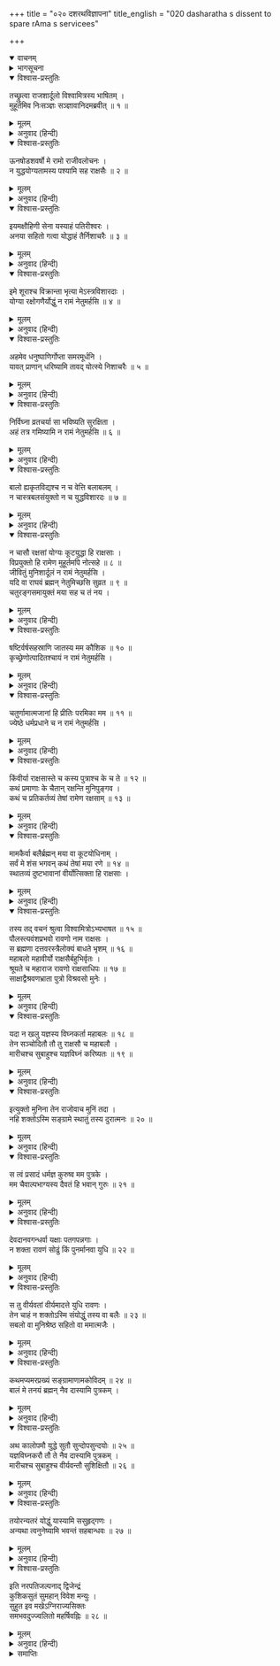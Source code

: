 +++
title = "०२० दशरथविज्ञापना"
title_english = "020 dasharatha s dissent to spare rAma s servicees"

+++
<details open><summary>वाचनम्</summary>
<div caption="श्रीराम-हरिसीताराममूर्ति-घनपाठिभ्यां वचनम्" class="audioEmbed" src="https://archive.org/download/Ramayana-recitation-Sriram-harisItArAmamUrti-Ghanapaati-v2/Kanda_1/Kanda_1_BK-020-Dhasharatha_Vignaapana.mp3"></div>
</details>

<details><summary>भागसूचना</summary>

20. राजा दशरथका विश्वामित्रको अपना पुत्र देनेसे इनकार करना और विश्वामित्रका कुपित होना
</details>

<details open><summary>विश्वास-प्रस्तुतिः</summary>

तच्छ्रुत्वा राजशार्दूलो विश्वामित्रस्य भाषितम् ।  
मुहूर्तमिव निःसञ्ज्ञः सञ्ज्ञावानिदमब्रवीत् ॥ १ ॥
</details>

<details><summary>मूलम्</summary>

तच्छ्रुत्वा राजशार्दूलो विश्वामित्रस्य भाषितम् ।  
मुहूर्तमिव निःसञ्ज्ञः सञ्ज्ञावानिदमब्रवीत् ॥ १ ॥
</details>

<details><summary>अनुवाद (हिन्दी)</summary>

विश्वामित्रजीका वचन सुनकर नृपश्रेष्ठ दशरथ दो घड़ीके लिये संज्ञाशून्य-से हो गये । फिर सचेत होकर इस प्रकार बोले— ॥ १ ॥
</details>

<details open><summary>विश्वास-प्रस्तुतिः</summary>

ऊनषोडशवर्षो मे रामो राजीवलोचनः ।  
न युद्धयोग्यतामस्य पश्यामि सह राक्षसैः ॥ २ ॥
</details>

<details><summary>मूलम्</summary>

ऊनषोडशवर्षो मे रामो राजीवलोचनः ।  
न युद्धयोग्यतामस्य पश्यामि सह राक्षसैः ॥ २ ॥
</details>

<details><summary>अनुवाद (हिन्दी)</summary>

‘महर्षे! मेरा कमलनयन राम अभी पूरे सोलह वर्षका भी नहीं हुआ है । मैं इसमें राक्षसोंके साथ युद्ध करनेकी योग्यता नहीं देखता ॥ २ ॥
</details>

<details open><summary>विश्वास-प्रस्तुतिः</summary>

इयमक्षौहिणी सेना यस्याहं पतिरीश्वरः ।  
अनया सहितो गत्वा योद्धाहं तैर्निशाचरैः ॥ ३ ॥
</details>

<details><summary>मूलम्</summary>

इयमक्षौहिणी सेना यस्याहं पतिरीश्वरः ।  
अनया सहितो गत्वा योद्धाहं तैर्निशाचरैः ॥ ३ ॥
</details>

<details><summary>अनुवाद (हिन्दी)</summary>

‘यह मेरी अक्षौहिणी सेना है, जिसका मैं पालक और स्वामी भी हूँ । इस सेनाके साथ मैं स्वयं ही चलकर उन निशाचरोंके साथ युद्ध करूँगा ॥ ३ ॥
</details>

<details open><summary>विश्वास-प्रस्तुतिः</summary>

इमे शूराश्च विक्रान्ता भृत्या मेऽस्त्रविशारदाः ।  
योग्या रक्षोगणैर्योद्धुं न रामं नेतुमर्हसि ॥ ४ ॥
</details>

<details><summary>मूलम्</summary>

इमे शूराश्च विक्रान्ता भृत्या मेऽस्त्रविशारदाः ।  
योग्या रक्षोगणैर्योद्धुं न रामं नेतुमर्हसि ॥ ४ ॥
</details>

<details><summary>अनुवाद (हिन्दी)</summary>

‘ये मेरे शूरवीर सैनिक, जो अस्त्रविद्यामें कुशल और पराक्रमी हैं, राक्षसोंके साथ जूझनेकी योग्यता रखते हैं; अतः इन्हें ही ले जाइये; रामको ले जाना उचित नहीं होगा ॥ ४ ॥
</details>

<details open><summary>विश्वास-प्रस्तुतिः</summary>

अहमेव धनुष्पाणिर्गोप्ता समरमूर्धनि ।  
यावत् प्राणान् धरिष्यामि तावद् योत्स्ये निशाचरैः ॥ ५ ॥
</details>

<details><summary>मूलम्</summary>

अहमेव धनुष्पाणिर्गोप्ता समरमूर्धनि ।  
यावत् प्राणान् धरिष्यामि तावद् योत्स्ये निशाचरैः ॥ ५ ॥
</details>

<details><summary>अनुवाद (हिन्दी)</summary>

‘मैं स्वयं ही हाथमें धनुष ले युद्धके मुहानेपर रहकर आपके यज्ञकी रक्षा करूँगा और जबतक इस शरीरमें प्राण रहेंगे तबतक निशाचरोंके साथ लड़ता रहूँगा ॥ ५ ॥
</details>

<details open><summary>विश्वास-प्रस्तुतिः</summary>

निर्विघ्ना व्रतचर्या सा भविष्यति सुरक्षिता ।  
अहं तत्र गमिष्यामि न रामं नेतुमर्हसि ॥ ६ ॥
</details>

<details><summary>मूलम्</summary>

निर्विघ्ना व्रतचर्या सा भविष्यति सुरक्षिता ।  
अहं तत्र गमिष्यामि न रामं नेतुमर्हसि ॥ ६ ॥
</details>

<details><summary>अनुवाद (हिन्दी)</summary>

‘मेरे द्वारा सुरक्षित होकर आपका नियमानुष्ठान बिना किसी विघ्न-बाधाके पूर्ण होगा; अतः मैं ही वहाँ आपके साथ चलूँगा । आप रामको न ले जाइये ॥ ६ ॥
</details>

<details open><summary>विश्वास-प्रस्तुतिः</summary>

बालो ह्यकृतविद्यश्च न च वेत्ति बलाबलम् ।  
न चास्त्रबलसंयुक्तो न च युद्धविशारदः ॥ ७ ॥
</details>

<details><summary>मूलम्</summary>

बालो ह्यकृतविद्यश्च न च वेत्ति बलाबलम् ।  
न चास्त्रबलसंयुक्तो न च युद्धविशारदः ॥ ७ ॥
</details>

<details><summary>अनुवाद (हिन्दी)</summary>

‘मेरा राम अभी बालक है । इसने अभीतक युद्धकी विद्या ही नहीं सीखी है । यह दूसरेके बलाबलको नहीं जानता है । न तो यह अस्त्र-बलसे सम्पन्न है और न युद्धकी कलामें निपुण ही ॥ ७ ॥
</details>

<details open><summary>विश्वास-प्रस्तुतिः</summary>

न चासौ रक्षसां योग्यः कूटयुद्धा हि राक्षसाः ।  
विप्रयुक्तो हि रामेण मुहूर्तमपि नोत्सहे ॥ ८ ॥  
जीवितुं मुनिशार्दूलं न रामं नेतुमर्हसि ।  
यदि वा राघवं ब्रह्मन् नेतुमिच्छसि सुव्रत ॥ ९ ॥  
चतुरङ्गसमायुक्तं मया सह च तं नय ।
</details>

<details><summary>मूलम्</summary>

न चासौ रक्षसां योग्यः कूटयुद्धा हि राक्षसाः ।  
विप्रयुक्तो हि रामेण मुहूर्तमपि नोत्सहे ॥ ८ ॥  
जीवितुं मुनिशार्दूलं न रामं नेतुमर्हसि ।  
यदि वा राघवं ब्रह्मन् नेतुमिच्छसि सुव्रत ॥ ९ ॥  
चतुरङ्गसमायुक्तं मया सह च तं नय ।
</details>

<details><summary>अनुवाद (हिन्दी)</summary>

‘अतः यह राक्षसोंसे युद्ध करने योग्य नहीं है; क्योंकि राक्षस मायासे—छल-कपटसे युद्ध करते हैं । इसके सिवा रामसे वियोग हो जानेपर मैं दो घड़ी भी जीवित नहीं रह सकता; मुनिश्रेष्ठ! इसलिये आप मेरे रामको न ले जाइये । अथवा ब्रह्मन्! यदि आपकी इच्छा रामको ही ले जानेकी हो तो चतुरङ्गिणी सेनाके साथ मैं भी चलता हूँ । मेरे साथ इसे ले चलिये ॥ ८-९ १/२ ॥
</details>

<details open><summary>विश्वास-प्रस्तुतिः</summary>

षष्टिर्वर्षसहस्राणि जातस्य मम कौशिक ॥ १० ॥  
कृच्छ्रेणोत्पादितश्चायं न रामं नेतुमर्हसि ।
</details>

<details><summary>मूलम्</summary>

षष्टिर्वर्षसहस्राणि जातस्य मम कौशिक ॥ १० ॥  
कृच्छ्रेणोत्पादितश्चायं न रामं नेतुमर्हसि ।
</details>

<details><summary>अनुवाद (हिन्दी)</summary>

‘कुशिकनन्दन! मेरी अवस्था साठ हजार वर्षकी हो गयी । इस बुढ़ापेमें बड़ी कठिनाईसे मुझे पुत्रकी प्राप्ति हुई है, अतः आप रामको न ले जाइये ॥ १० १/२ ॥
</details>

<details open><summary>विश्वास-प्रस्तुतिः</summary>

चतुर्णामात्मजानां हि प्रीतिः परमिका मम ॥ ११ ॥  
ज्येष्ठे धर्मप्रधाने च न रामं नेतुमर्हसि ।
</details>

<details><summary>मूलम्</summary>

चतुर्णामात्मजानां हि प्रीतिः परमिका मम ॥ ११ ॥  
ज्येष्ठे धर्मप्रधाने च न रामं नेतुमर्हसि ।
</details>

<details><summary>अनुवाद (हिन्दी)</summary>

‘धर्मप्रधान राम मेरे चारों पुत्रोंमें ज्येष्ठ है; इसलिये उसपर मेरा प्रेम सबसे अधिक है; अतः आप रामको न ले जाइये ॥ ११ १/२ ॥
</details>

<details open><summary>विश्वास-प्रस्तुतिः</summary>

किंवीर्या राक्षसास्ते च कस्य पुत्राश्च के च ते ॥ १२ ॥  
कथं प्रमाणाः के चैतान् रक्षन्ति मुनिपुङ्गव ।  
कथं च प्रतिकर्तव्यं तेषां रामेण रक्षसाम् ॥ १३ ॥
</details>

<details><summary>मूलम्</summary>

किंवीर्या राक्षसास्ते च कस्य पुत्राश्च के च ते ॥ १२ ॥  
कथं प्रमाणाः के चैतान् रक्षन्ति मुनिपुङ्गव ।  
कथं च प्रतिकर्तव्यं तेषां रामेण रक्षसाम् ॥ १३ ॥
</details>

<details><summary>अनुवाद (हिन्दी)</summary>

‘वे राक्षस कैसे पराक्रमी हैं, किसके पुत्र हैं और कौन हैं? उनका डीलडौल कैसा है? मुनीश्वर! उनकी रक्षा कौन करते हैं? राम उन राक्षसोंका सामना कैसे कर सकता है? ॥ १२-१३ ॥
</details>

<details open><summary>विश्वास-प्रस्तुतिः</summary>

मामकैर्वा बलैर्ब्रह्मन् मया वा कूटयोधिनाम् ।  
सर्वं मे शंस भगवन् कथं तेषां मया रणे ॥ १४ ॥  
स्थातव्यं दुष्टभावानां वीर्योत्सिक्ता हि राक्षसाः ।
</details>

<details><summary>मूलम्</summary>

मामकैर्वा बलैर्ब्रह्मन् मया वा कूटयोधिनाम् ।  
सर्वं मे शंस भगवन् कथं तेषां मया रणे ॥ १४ ॥  
स्थातव्यं दुष्टभावानां वीर्योत्सिक्ता हि राक्षसाः ।
</details>

<details><summary>अनुवाद (हिन्दी)</summary>

‘ब्रह्मन्! मेरे सैनिकोंको या स्वयं मुझे ही उन मायायोधी राक्षसोंका प्रतीकार कैसे करना चाहिये? भगवन्! ये सारी बातें आप मुझे बताइये । उन दुष्टोंके साथ युद्धमें मुझे कैसे खड़ा होना चाहिये? क्योंकि राक्षस बड़े बलाभिमानी होते हैं’ ॥ १४ १/२ ॥
</details>

<details open><summary>विश्वास-प्रस्तुतिः</summary>

तस्य तद् वचनं श्रुत्वा विश्वामित्रोऽभ्यभाषत ॥ १५ ॥  
पौलस्त्यवंशप्रभवो रावणो नाम राक्षसः ।  
स ब्रह्मणा दत्तवरस्त्रैलोक्यं बाधते भृशम् ॥ १६ ॥  
महाबलो महावीर्यो राक्षसैर्बहुभिर्वृतः ।  
श्रूयते च महाराज रावणो राक्षसाधिपः ॥ १७ ॥  
साक्षाद्वैश्रवणभ्राता पुत्रो विश्रवसो मुनेः ।
</details>

<details><summary>मूलम्</summary>

तस्य तद् वचनं श्रुत्वा विश्वामित्रोऽभ्यभाषत ॥ १५ ॥  
पौलस्त्यवंशप्रभवो रावणो नाम राक्षसः ।  
स ब्रह्मणा दत्तवरस्त्रैलोक्यं बाधते भृशम् ॥ १६ ॥  
महाबलो महावीर्यो राक्षसैर्बहुभिर्वृतः ।  
श्रूयते च महाराज रावणो राक्षसाधिपः ॥ १७ ॥  
साक्षाद्वैश्रवणभ्राता पुत्रो विश्रवसो मुनेः ।
</details>

<details><summary>अनुवाद (हिन्दी)</summary>

राजा दशरथकी इस बातको सुनकर विश्वामित्रजी बोले—‘महाराज! रावण नामसे प्रसिद्ध एक राक्षस है,जो महर्षि पुलस्त्यके कुलमें उत्पन्न हुआ है । उसे ब्रह्माजीसे मुँहमाँगा वरदान प्राप्त हुआ है; जिससे महान् बलशाली और महापराक्रमी होकर बहुसंख्यक राक्षसोंसे घिरा हुआ वह निशाचर तीनों लोकोंके निवासियोंको अत्यन्त कष्ट दे रहा है । सुना जाता है कि राक्षसराज रावण विश्रवा मुनिका औरस पुत्र तथा साक्षात् कुबेरका भाई है ॥
</details>

<details open><summary>विश्वास-प्रस्तुतिः</summary>

यदा न खलु यज्ञस्य विघ्नकर्ता महाबलः ॥ १८ ॥  
तेन सञ्चोदितौ तौ तु राक्षसौ च महाबलौ ।  
मारीचश्च सुबाहुश्च यज्ञविघ्नं करिष्यतः ॥ १९ ॥
</details>

<details><summary>मूलम्</summary>

यदा न खलु यज्ञस्य विघ्नकर्ता महाबलः ॥ १८ ॥  
तेन सञ्चोदितौ तौ तु राक्षसौ च महाबलौ ।  
मारीचश्च सुबाहुश्च यज्ञविघ्नं करिष्यतः ॥ १९ ॥
</details>

<details><summary>अनुवाद (हिन्दी)</summary>

‘वह महाबली निशाचर इच्छा रहते हुए भी स्वयं आकर यज्ञमें विघ्न नहीं डालता (अपने लिये इसे तुच्छ कार्य समझता है); इसलिये उसीकी प्रेरणासे दो महान् बलवान् राक्षस मारीच और सुबाहु यज्ञोंमें विघ्न डाला करते हैं’ ॥ १८-१९ ॥
</details>

<details open><summary>विश्वास-प्रस्तुतिः</summary>

इत्युक्तो मुनिना तेन राजोवाच मुनिं तदा ।  
नहि शक्तोऽस्मि सङ्ग्रामे स्थातुं तस्य दुरात्मनः ॥ २० ॥
</details>

<details><summary>मूलम्</summary>

इत्युक्तो मुनिना तेन राजोवाच मुनिं तदा ।  
नहि शक्तोऽस्मि सङ्ग्रामे स्थातुं तस्य दुरात्मनः ॥ २० ॥
</details>

<details><summary>अनुवाद (हिन्दी)</summary>

विश्वामित्र मुनिके ऐसा कहनेपर राजा दशरथ उनसे इस प्रकार बोले—‘मुनिवर! मैं उस दुरात्मा रावणके सामने युद्धमें नहीं ठहर सकता ॥ २० ॥
</details>

<details open><summary>विश्वास-प्रस्तुतिः</summary>

स त्वं प्रसादं धर्मज्ञ कुरुष्व मम पुत्रके ।  
मम चैवाल्पभाग्यस्य दैवतं हि भवान् गुरुः ॥ २१ ॥
</details>

<details><summary>मूलम्</summary>

स त्वं प्रसादं धर्मज्ञ कुरुष्व मम पुत्रके ।  
मम चैवाल्पभाग्यस्य दैवतं हि भवान् गुरुः ॥ २१ ॥
</details>

<details><summary>अनुवाद (हिन्दी)</summary>

‘धर्मज्ञ महर्षे! आप मेरे पुत्रपर तथा मुझ मन्दभागी दशरथपर भी कृपा कीजिये; क्योंकि आप मेरे देवता तथा गुरु हैं ॥ २१ ॥
</details>

<details open><summary>विश्वास-प्रस्तुतिः</summary>

देवदानवगन्धर्वा यक्षाः पतगपन्नगाः ।  
न शक्ता रावणं सोढुं किं पुनर्मानवा युधि ॥ २२ ॥
</details>

<details><summary>मूलम्</summary>

देवदानवगन्धर्वा यक्षाः पतगपन्नगाः ।  
न शक्ता रावणं सोढुं किं पुनर्मानवा युधि ॥ २२ ॥
</details>

<details><summary>अनुवाद (हिन्दी)</summary>

‘युद्धमें रावणका वेग तो देवता, दानव, गन्धर्व, यक्ष, गरुड़ और नाग भी नहीं सह सकते; फिर मनुष्योंकी तो बात ही क्या है ॥ २२ ॥
</details>

<details open><summary>विश्वास-प्रस्तुतिः</summary>

स तु वीर्यवतां वीर्यमादत्ते युधि रावणः ।  
तेन चाहं न शक्तोऽस्मि संयोद्धुं तस्य वा बलैः ॥ २३ ॥  
सबलो वा मुनिश्रेष्ठ सहितो वा ममात्मजैः ।
</details>

<details><summary>मूलम्</summary>

स तु वीर्यवतां वीर्यमादत्ते युधि रावणः ।  
तेन चाहं न शक्तोऽस्मि संयोद्धुं तस्य वा बलैः ॥ २३ ॥  
सबलो वा मुनिश्रेष्ठ सहितो वा ममात्मजैः ।
</details>

<details><summary>अनुवाद (हिन्दी)</summary>

‘मुनिश्रेष्ठ! रावण समरांगणमें बलवानोंके बलका अपहरण कर लेता है, अतः मैं अपनी सेना और पुत्रोंके साथ रहकर भी उससे तथा उसके सैनिकोंसे युद्ध करनेमें असमर्थ हूँ ॥ २३ १/२ ॥
</details>

<details open><summary>विश्वास-प्रस्तुतिः</summary>

कथमप्यमरप्रख्यं सङ्ग्रामाणामकोविदम् ॥ २४ ॥  
बालं मे तनयं ब्रह्मन् नैव दास्यामि पुत्रकम् ।
</details>

<details><summary>मूलम्</summary>

कथमप्यमरप्रख्यं सङ्ग्रामाणामकोविदम् ॥ २४ ॥  
बालं मे तनयं ब्रह्मन् नैव दास्यामि पुत्रकम् ।
</details>

<details><summary>अनुवाद (हिन्दी)</summary>

‘ब्रह्मन्! यह मेरा देवोपम पुत्र युद्धकी कलासे सर्वथा अनभिज्ञ है । इसकी अवस्था भी अभी बहुत थोड़ी है; इसलिये मैं इसे किसी तरह नहीं दूँगा ॥ २४ १/२ ॥
</details>

<details open><summary>विश्वास-प्रस्तुतिः</summary>

अथ कालोपमौ युद्धे सुतौ सुन्दोपसुन्दयोः ॥ २५ ॥  
यज्ञविघ्नकरौ तौ ते नैव दास्यामि पुत्रकम् ।  
मारीचश्च सुबाहुश्च वीर्यवन्तौ सुशिक्षितौ ॥ २६ ॥
</details>

<details><summary>मूलम्</summary>

अथ कालोपमौ युद्धे सुतौ सुन्दोपसुन्दयोः ॥ २५ ॥  
यज्ञविघ्नकरौ तौ ते नैव दास्यामि पुत्रकम् ।  
मारीचश्च सुबाहुश्च वीर्यवन्तौ सुशिक्षितौ ॥ २६ ॥
</details>

<details><summary>अनुवाद (हिन्दी)</summary>

‘मारीच और सुबाहु सुप्रसिद्ध दैत्य सुन्द और उपसुन्दके पुत्र हैं । वे दोनों युद्धमें यमराजके समान हैं । यदि वे ही आपके यज्ञमें विघ्न डालनेवाले हैं तो मैं उनका सामना करनेके लिये अपने पुत्रको नहीं दूँगा; क्योंकि वे दोनों प्रबल पराक्रमी और युद्धविषयक उत्तम शिक्षासे सम्पन्न हैं ॥ २५-२६ ॥
</details>

<details open><summary>विश्वास-प्रस्तुतिः</summary>

तयोरन्यतरं योद्धुं यास्यामि ससुहृद‍्गणः ।  
अन्यथा त्वनुनेष्यामि भवन्तं सहबान्धवः ॥ २७ ॥
</details>

<details><summary>मूलम्</summary>

तयोरन्यतरं योद्धुं यास्यामि ससुहृद‍्गणः ।  
अन्यथा त्वनुनेष्यामि भवन्तं सहबान्धवः ॥ २७ ॥
</details>

<details><summary>अनुवाद (हिन्दी)</summary>

‘मैं उन दोनोंमेंसे किसी एकके साथ युद्ध करनेके लिये अपने सुहृदोंके साथ चलूँगा; अन्यथा—यदि आप मुझे न ले जाना चाहें तो मैं भाई-बन्धुओंसहित आपसे अनुनय-विनय करूँगा कि आप रामको छोड़ दें’ ॥ २७ ॥
</details>

<details open><summary>विश्वास-प्रस्तुतिः</summary>

इति नरपतिजल्पनाद् द्विजेन्द्रं  
कुशिकसुतं सुमहान् विवेश मन्युः ।  
सुहुत इव मखेऽग्निराज्यसिक्तः  
समभवदुज्ज्वलितो महर्षिवह्निः ॥ २८ ॥
</details>

<details><summary>मूलम्</summary>

इति नरपतिजल्पनाद् द्विजेन्द्रं  
कुशिकसुतं सुमहान् विवेश मन्युः ।  
सुहुत इव मखेऽग्निराज्यसिक्तः  
समभवदुज्ज्वलितो महर्षिवह्निः ॥ २८ ॥
</details>

<details><summary>अनुवाद (हिन्दी)</summary>

राजा दशरथके ऐसे वचन सुनकर विप्रवर कुशिकनन्दन विश्वामित्रके मनमें महान् क्रोधका आवेश हो आया, जैसे यज्ञशालामें अग्निको भलीभाँति आहुति देकर घीकी धारासे अभिषिक्त कर दिया जाय और वह प्रज्वलित हो उठे, उसी तरह अग्नितुल्य तेजस्वी महर्षि विश्वामित्र भी क्रोधसे जल उठे ॥ २८ ॥
</details>

<details><summary>समाप्तिः</summary>

इत्यार्षे श्रीमद्रामायणे वाल्मीकीये आदिकाव्ये बालकाण्डे विंशः सर्गः ॥ २० ॥  
इस प्रकार श्रीवाल्मीकिनिर्मित आर्षरामायण आदिकाव्यके बालकाण्डमें बीसवाँ सर्ग पूरा हुआ ॥ २० ॥
</details>

